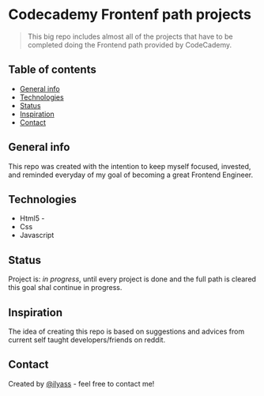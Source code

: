 # Codecademy Frontenf path projects
> This big repo includes almost all of the projects that have to be completed doing the Frontend path provided by CodeCademy.

## Table of contents
* [General info](#general-info)
* [Technologies](#technologies)
* [Status](#status)
* [Inspiration](#inspiration)
* [Contact](#contact)

## General info
This repo was created with the intention to keep myself focused, invested, and reminded everyday of my goal of becoming a great Frontend Engineer.

## Technologies
* Html5 - 
* Css 
* Javascript 

## Status
Project is: _in progress_, until every project is done and the full path is cleared this goal shal continue in progress.

## Inspiration
The idea of creating this repo is based on suggestions and advices from current self taught developers/friends on reddit.  

## Contact
Created by [@ilyass](https://www.instagram.com/il.yass40/) - feel free to contact me!